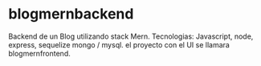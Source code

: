 # blogmernbackend
Backend de un Blog utilizando stack Mern. Tecnologias: Javascript, node, express, sequelize mongo / mysql. el proyecto con el UI se llamara blogmernfrontend.
